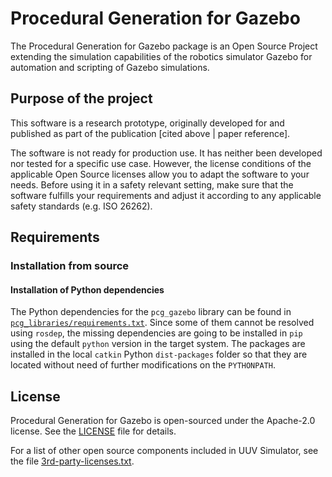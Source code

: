 # Procedural Generation for Gazebo

The Procedural Generation for Gazebo package is an Open Source
Project extending the simulation capabilities of the robotics simulator Gazebo
for automation and scripting of Gazebo simulations.

## Purpose of the project

This software is a research prototype, originally developed for and published
as part of the publication [cited above | paper reference].

The software is not ready for production use. It has neither been developed nor
tested for a specific use case. However, the license conditions of the
applicable Open Source licenses allow you to adapt the software to your needs.
Before using it in a safety relevant setting, make sure that the software
fulfills your requirements and adjust it according to any applicable safety
standards (e.g. ISO 26262).

## Requirements

### Installation from source

#### Installation of Python dependencies

The Python dependencies for the `pcg_gazebo` library can be found in [`pcg_libraries/requirements.txt`](pcg_libraries/requirements.txt).
Since some of them cannot be resolved using `rosdep`, the missing dependencies are going
to be installed in `pip` using the default `python` version in the target system.
The packages are installed in the local `catkin` Python `dist-packages` folder so that
they are located without need of further modifications on the `PYTHONPATH`.

## License

Procedural Generation for Gazebo is open-sourced under the Apache-2.0 license. See the [LICENSE](LICENSE) file for details.

For a list of other open source components included in UUV Simulator, see the file [3rd-party-licenses.txt](3rd-party-licenses.txt).
